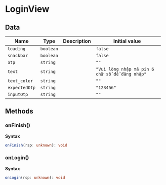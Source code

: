 # LoginView

## Data

| Name          | Type      | Description | Initial value                                  |
| ------------- | --------- | ----------- | ---------------------------------------------- |
| `loading`     | `boolean` |             | `false`                                        |
| `snackbar`    | `boolean` |             | `false`                                        |
| `otp`         | `string`  |             | `""`                                           |
| `text`        | `string`  |             | `"Vui lòng nhập mã pin 6 chữ số để đăng nhập"` |
| `text_color`  | `string`  |             | `""`                                           |
| `expectedOtp` | `string`  |             | `"123456"`                                     |
| `inputOtp`    | `string`  |             | `""`                                           |

## Methods

### onFinish()

**Syntax**

```typescript
onFinish(rsp: unknown): void
```

### onLogin()

**Syntax**

```typescript
onLogin(rsp: unknown): void
```

